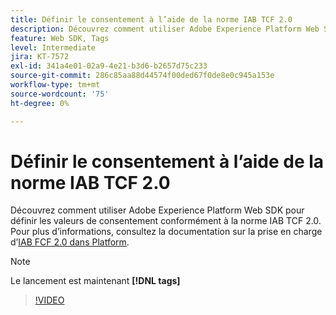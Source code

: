 ```yaml
---
title: Définir le consentement à l’aide de la norme IAB TCF 2.0
description: Découvrez comment utiliser Adobe Experience Platform Web SDK pour définir les valeurs de consentement conformément à la norme IAB TCF 2.0.
feature: Web SDK, Tags
level: Intermediate
jira: KT-7572
exl-id: 341a4e01-02a9-4e21-b3d6-b2657d75c233
source-git-commit: 286c85aa88d44574f00ded67f0de8e0c945a153e
workflow-type: tm+mt
source-wordcount: '75'
ht-degree: 0%

---
```


# Définir le consentement à l’aide de la norme IAB TCF 2.0

Découvrez comment utiliser Adobe Experience Platform Web SDK pour définir les valeurs de consentement conformément à la norme IAB TCF 2.0. Pour plus d’informations, consultez la documentation sur la prise en charge d’[&#x200B; IAB FCF 2.0 dans Platform](https://experienceleague.adobe.com/docs/experience-platform/landing/governance-privacy-security/consent/iab/overview.html?lang=fr).

>[!NOTE]
>
> Le lancement est maintenant **[!DNL tags]**

>[!VIDEO](https://video.tv.adobe.com/v/332695/?learn=on&enablevpops)

